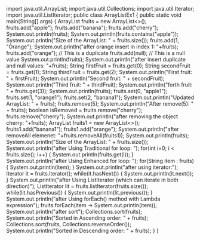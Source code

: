 import java.util.ArrayList;
import java.util.Collections;
import java.util.Iterator;
import java.util.ListIterator;
public class ArrayListEx1 {
	public static void main(String[] args) {
	    ArrayList<String> fruits = new ArrayList<>();
	    fruits.add("apple");
	    fruits.add("banana");
	    fruits.add("cherry");
	    System.out.println(fruits);
	    System.out.println(fruits.contains("apple"));
	    System.out.println("Size of the ArrayList: " + fruits.size());
	    fruits.add(1, "Orange");
	    System.out.println("after orange insert in index 1: "+fruits);
	    fruits.add("orange");  // This is a duplicate
	    fruits.add(null);     // This is a null value
	    System.out.println(fruits);
	    System.out.println("after insert duplicate and null values: "+fruits);
	    String firstFruit = fruits.get(0);
	    String secondFruit = fruits.get(1);
	    String thirdFruit = fruits.get(2);
	    System.out.println("First fruit: " + firstFruit);
	    System.out.println("Second fruit: " + secondFruit);
	    System.out.println("Third fruit: " + thirdFruit);
	    System.out.println("forth fruit: " + fruits.get(3));
	    System.out.println(fruits);
	    fruits.set(0, "apple1");
	    fruits.set(1, "orange1");
	    fruits.set(2, "banana1");
	    System.out.println("Updated ArrayList: " + fruits);
	    fruits.remove(5);
	    System.out.println("After remove(5): " + fruits);
	    boolean isRemoved = fruits.remove("cherry");
	    fruits.remove("cherry");
	    System.out.println("after removing the object cherry: "+fruits);
	    ArrayList<String> fruits1 = new ArrayList<>();
	    fruits1.add("banana1");
	    fruits1.add("orange");
	    System.out.println("after removeAll elemenet: "+fruits.removeAll(fruits1));
	    System.out.println(fruits);
	    System.out.println("Size of the ArrayList: " + fruits.size());
	    System.out.println("after Using Traditional for loop: ");
	    for(int i=0; i < fruits.size(); i++) {
	    	  System.out.println(fruits.get(i));
	    	}
	    System.out.println("after Using Enhanced for loop: ");
	    for(String item : fruits) {
	    	  System.out.println(item);
	    	}
	    System.out.println("after using iterator:");
	    Iterator<String> it = fruits.iterator();
	    while(it.hasNext()) {
	      System.out.println(it.next());
	    }
	    System.out.println("after Using ListIterator (which can iterate in both direction)");
	    ListIterator<String> lit = fruits.listIterator(fruits.size());
	    while(lit.hasPrevious()) {
	      System.out.println(lit.previous());
	    }
	    System.out.println("after Using forEach() method with Lambda expression");
	    fruits.forEach(item -> System.out.println(item));
	    System.out.println("after sort");
	    Collections.sort(fruits);
        System.out.println("Sorted in Ascending order: " + fruits);
        Collections.sort(fruits, Collections.reverseOrder());
        System.out.println("Sorted in Descending order: " + fruits);
}
}

